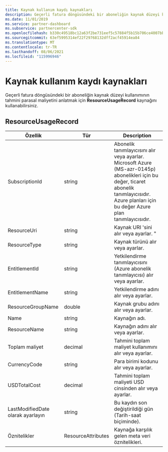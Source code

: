 ```yaml
---
title: Kaynak kullanım kaydı kaynakları
description: Geçerli fatura döngüsündeki bir aboneliğin kaynak düzeyi kullanımının tahmini parasal maliyetini anlatmak için ResourceUsageRecord kaynağını kullanabilirsiniz.
ms.date: 11/01/2019
ms.service: partner-dashboard
ms.subservice: partnercenter-sdk
ms.openlocfilehash: b330c49518bc12a63f2be731eef5c57884f5b15b706ce4007bbdf1a7bb8fab0e
ms.sourcegitcommit: 63ef5995314ef22f29768132dff2acf45914ea84
ms.translationtype: MT
ms.contentlocale: tr-TR
ms.lasthandoff: 08/06/2021
ms.locfileid: "115996946"
---
```

# <a name="resource-usage-record-resources"></a>Kaynak kullanım kaydı kaynakları

Geçerli fatura döngüsündeki bir aboneliğin kaynak düzeyi kullanımının tahmini parasal maliyetini anlatmak için **ResourceUsageRecord** kaynağını kullanabilirsiniz.

## <a name="resourceusagerecord"></a>ResourceUsageRecord

| Özellik          | Tür               | Description                                                                                                                                                                                                |
|-------------------|--------------------|------------------------------------------------------------------------------------------------------------------------------------------------------------------------------------------------------------|
| SubscriptionId    | string             | Abonelik tanımlayıcısını alır veya ayarlar. Microsoft Azure (MS-azr-0145p) abonelikleri için bu değer, ticaret abonelik tanımlayıcısıdır. Azure planları için bu değer Azure plan tanımlayıcısıdır. |
| ResourceUri       | string             | Kaynak URI 'sini alır veya ayarlar. "                                                                                                                                                                            |
| ResourceType      | string             | Kaynak türünü alır veya ayarlar.                                                                                                                                                                            |
| EntitlementId     | string             | Yetkilendirme tanımlayıcısını (Azure abonelik tanımlayıcısı) alır veya ayarlar.                                                                                                                               |
| EntitlementName   | string             | Yetkilendirme adını alır veya ayarlar.                                                                                                                                                                         |
| ResourceGroupName | double             | Kaynak grubu adını alır veya ayarlar.                                                                                                                                                                      |
| Name              | string             | Kaynağın adı.                                                                                                                                                                                  |
| ResourceName      | string             | Kaynağın adını alır veya ayarlar.                                                                                                                                                                     |
| Toplam maliyet         | decimal            | Tahmini toplam maliyet kullanımını alır veya ayarlar.                                                                                                                                                               |
| CurrencyCode      | string             | Para birimi kodunu alır veya ayarlar.                                                                                                                                                                            |
| USDTotalCost      | decimal            | Tahmini toplam maliyeti USD cinsinden alır veya ayarlar.                                                                                                                                                              |
| LastModifiedDate olarak ayarlayın  | string             | Bu kaydın son değiştirildiği gün (Tarih-saat biçiminde).                                                                                                                                          |
| Öznitelikler        | ResourceAttributes | Kaynağa karşılık gelen meta veri öznitelikleri.                                                                                                                                                     |
